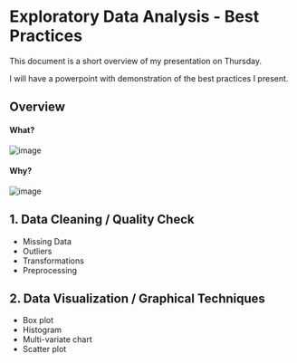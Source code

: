 
# Exploratory Data Analysis - Best Practices 

This document is a short overview of my presentation on Thursday.

I will have a powerpoint with demonstration of the best practices I present.

## Overview


#### What?

![image](https://user-images.githubusercontent.com/25378211/120262249-724cfc00-c267-11eb-9076-8f6300385874.png)

#### Why?

![image](https://user-images.githubusercontent.com/25378211/120262176-577a8780-c267-11eb-9a30-0e5b610fccf8.png)


## 1. Data Cleaning / Quality Check

* Missing Data
* Outliers
* Transformations
* Preprocessing

## 2. Data Visualization / Graphical Techniques
* Box plot
* Histogram
* Multi-variate chart
* Scatter plot
